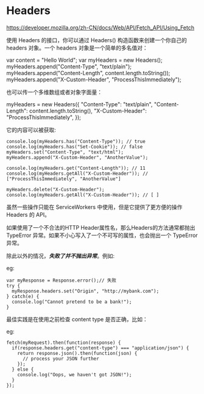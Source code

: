 Headers
=====

https://developer.mozilla.org/zh-CN/docs/Web/API/Fetch_API/Using_Fetch


使用 Headers 的接口，你可以通过 Headers() 构造函数来创建一个你自己的 headers 对象。一个 headers 对象是一个简单的多名值对：


var content = "Hello World";
var myHeaders = new Headers();
myHeaders.append("Content-Type", "text/plain");
myHeaders.append("Content-Length", content.length.toString());
myHeaders.append("X-Custom-Header", "ProcessThisImmediately");

也可以传一个多维数组或者对象字面量：

myHeaders = new Headers({
  "Content-Type": "text/plain",
  "Content-Length": content.length.toString(),
  "X-Custom-Header": "ProcessThisImmediately",
});


它的内容可以被获取:

```
console.log(myHeaders.has("Content-Type")); // true
console.log(myHeaders.has("Set-Cookie")); // false
myHeaders.set("Content-Type", "text/html");
myHeaders.append("X-Custom-Header", "AnotherValue");
 
console.log(myHeaders.get("Content-Length")); // 11
console.log(myHeaders.getAll("X-Custom-Header")); // ["ProcessThisImmediately", "AnotherValue"]
 
myHeaders.delete("X-Custom-Header");
console.log(myHeaders.getAll("X-Custom-Header")); // [ ]
```


虽然一些操作只能在 ServiceWorkers 中使用，但是它提供了更方便的操作 Headers 的 API。

如果使用了一个不合法的HTTP Header属性名，那么Headers的方法通常都抛出 TypeError 异常。如果不小心写入了一个不可写的属性，也会抛出一个 TypeError 异常。

除此以外的情况，***失败了并不抛出异常***。例如:

eg:

```
var myResponse = Response.error();// 失败
try {
  myResponse.headers.set("Origin", "http://mybank.com");
} catch(e) {
  console.log("Cannot pretend to be a bank!");
}
```


最佳实践是在使用之前检查 content type 是否正确，比如：

eg:

```
fetch(myRequest).then(function(response) {
  if(response.headers.get("content-type") === "application/json") {
    return response.json().then(function(json) {
      // process your JSON further
    });
  } else {
    console.log("Oops, we haven't got JSON!");
  }
});
```